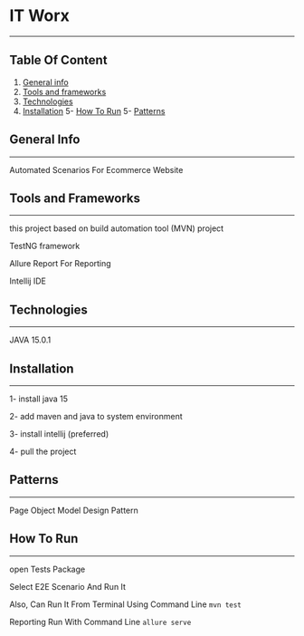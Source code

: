 # IT Worx
 *** 
## Table Of Content 
1. [General info](#general-info)
2. [Tools and frameworks](#tools-and-frameworks)
3. [Technologies](#technologies)
4. [Installation](#installation)
5- [How To Run](#how-to-run)
5- [Patterns](#patterns)

## General Info 
***
Automated Scenarios For Ecommerce Website

## Tools and Frameworks
***
this project based on build automation tool (MVN) project

 TestNG framework
 
 Allure Report For Reporting  
 
 Intellij IDE

## Technologies
***
JAVA 15.0.1
## Installation
***
1- install java 15 

2- add maven and java to system environment 

3- install intellij (preferred)

4- pull the project 

## Patterns
***

Page Object Model Design Pattern

## How To Run 
***
open Tests Package 

Select E2E Scenario And Run It 

Also, Can Run It From Terminal Using Command Line `mvn test`

Reporting Run With Command Line `allure serve`




